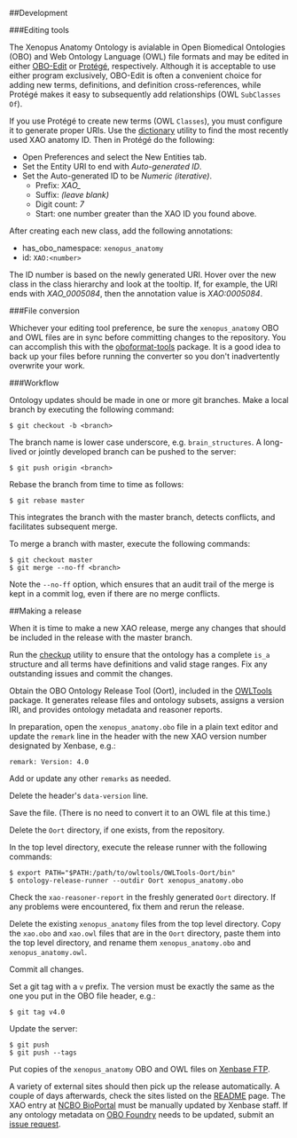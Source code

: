 ##Development

###Editing tools

The Xenopus Anatomy Ontology is avialable in Open Biomedical Ontologies (OBO) and Web Ontology Language (OWL) file formats and may be edited in either [OBO-Edit](http://oboedit.org/) or [Protégé](http://protege.stanford.edu/), respectively. Although it is acceptable to use either program exclusively, OBO-Edit is often a convenient choice for adding new terms, definitions, and definition cross-references, while Protégé makes it easy to subsequently add relationships (OWL `SubClasses Of`).

If you use Protégé to create new terms (OWL `Classes`), you must configure it to generate proper URIs. Use the [dictionary](https://github.com/xenopus-anatomy/xao/blob/master/doc/utilities.md#dictionary) utility to find the most recently used XAO anatomy ID. Then in Protégé do the following:

 - Open Preferences and select the New Entities tab.
 - Set the Entity URI to end with *Auto-generated ID*.
 - Set the Auto-generated ID to be *Numeric (iterative)*.
	 - Prefix: *XAO_*
	 - Suffix: *(leave blank)*
	 - Digit count: *7*
	 - Start: one number greater than the XAO ID you found above.

After creating each new class, add the following annotations:

 - has_obo_namespace: `xenopus_anatomy`
 - id: `XAO:<number>`

The ID number is based on the newly generated URI. Hover over the new class in the class hierarchy and look at the tooltip. If, for example, the URI ends with *XAO_0005084*, then the annotation value is *XAO:0005084*.

###File conversion

Whichever your editing tool preference, be sure the `xenopus_anatomy` OBO and OWL files are in sync before committing changes to the repository. You can accomplish this with the [oboformat-tools](https://github.com/oboformat/oboformat-tools) package. It is a good idea to back up your files before running the converter so you don't inadvertently overwrite your work.

###Workflow

Ontology updates should be made in one or more git branches. Make a local branch by executing the following command:

    $ git checkout -b <branch>

The branch name is lower case underscore, e.g. `brain_structures`. A long-lived or jointly developed branch can be pushed to the server:

    $ git push origin <branch>

Rebase the branch from time to time as follows:

    $ git rebase master

This integrates the branch with the master branch, detects conflicts, and facilitates subsequent merge.

To merge a branch with master, execute the following commands:

    $ git checkout master
    $ git merge --no-ff <branch>

Note the `--no-ff` option, which ensures that an audit trail of the merge is kept in a commit log, even if there are no merge conflicts.

##Making a release

When it is time to make a new XAO release, merge any changes that should be included in the release with the master branch.

Run the [checkup](https://github.com/xenopus-anatomy/xao/blob/master/doc/utilities.md#checkup) utility to ensure that the ontology has a complete `is_a` structure and all terms have definitions and valid stage ranges. Fix any outstanding issues and commit the changes.

Obtain the OBO Ontology Release Tool (Oort), included in the [OWLTools](https://github.com/owlcollab/owltools) package. It generates release files and ontology subsets, assigns a version IRI, and provides ontology metadata and reasoner reports.

In preparation, open the `xenopus_anatomy.obo` file in a plain text editor and update the `remark` line in the header with the new XAO version number designated by Xenbase, e.g.:

    remark: Version: 4.0

Add or update any other `remarks` as needed.

Delete the header's `data-version` line.

Save the file. (There is no need to convert it to an OWL file at this time.)

Delete the `Oort` directory, if one exists, from the repository.

In the top level directory, execute the release runner with the following commands:

    $ export PATH="$PATH:/path/to/owltools/OWLTools-Oort/bin"
    $ ontology-release-runner --outdir Oort xenopus_anatomy.obo

Check the `xao-reasoner-report` in the freshly generated `Oort` directory. If any problems were encountered, fix them and rerun the release.

Delete the existing `xenopus_anatomy` files from the top level directory. Copy the `xao.obo` and `xao.owl` files that are in the `Oort` directory, paste them into the top level directory, and rename them `xenopus_anatomy.obo` and `xenopus_anatomy.owl`.

Commit all changes.

Set a git tag with a `v` prefix. The version must be exactly the same as the one you put in the OBO file header, e.g.:

    $ git tag v4.0

Update the server:

    $ git push
    $ git push --tags

Put copies of the `xenopus_anatomy` OBO and OWL files on [Xenbase FTP](http://www.xenbase.org/other/static/ftpDatafiles.jsp).

A variety of external sites should then pick up the release automatically. A couple of days afterwards, check the sites listed on the [README](https://github.com/xenopus-anatomy/xao/blob/master/README.md#browsesearchmetadata) page. The XAO entry at [NCBO BioPortal](http://bioportal.bioontology.org/ontologies/XAO) must be manually updated by Xenbase staff. If any ontology metadata on [OBO Foundry](http://www.obofoundry.org/ontology/xao.html) needs to be updated, submit an [issue request](https://github.com/OBOFoundry/OBOFoundry.github.io/issues).
